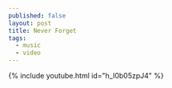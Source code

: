 ```yaml
---
published: false
layout: post
title: Never Forget
tags:
  - music
  - video
---
```

{% include youtube.html id="h_I0b05zpJ4" %}
